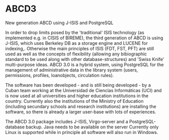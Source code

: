 # ABCD3
New generation ABCD using J-ISIS and PostgreSQL

In order to drop limits posed by the 'traditional' ISIS technology (as implemented e.g. in CISIS of BIREME), 
the third generation of ABCD is using J-ISIS, which uses Berkeley DB as a storage engine and LUCENE for indexing,.
Otherwise the main principles of ISIS (FDT, FST, PFT) are still used as well as the concepts of flexibility (allowing any 
bibiographic standard to be used along with other database-structures) and 'Swiss Knife' multi-purpose ideas.
ABCD 3.0 is a hybrid system, using PostgreSQL for the management of administrative data in the library system (users, 
permissions, profiles, loanobjects, circulation rules).

The software has been developed - and is still being developed - by a Cuban team working at the Universidad de Ciencias Informáticas
(UCI) and is now used at all universities and higher education institutions in the country. Currently also the institutions of 
the Ministry of Education (including secundary schools and research institutions) are installing the software, so there is already
a larger user-base with lots of experiences.

The ABCD 3.0 package includes J-ISIS, Virgo-server and a PostgreSQL-database backup. Java needs to be available on the server
Currently only Linux is supported while in principle all software will also run in Windows.

